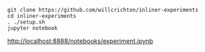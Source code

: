 ```
git clone https://github.com/willcrichton/inliner-experiments
cd inliner-experiments
. ./setup.sh
jupyter notebook
```

[http://localhost:8888/notebooks/experiment.ipynb](http://localhost:8888/notebooks/experiment.ipynb)
